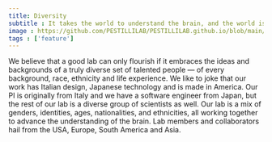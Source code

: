 ```yaml
---
title: Diversity
subtitle : It takes the world to understand the brain, and the world is a village rich with people of different backgrounds.
image : https://github.com/PESTILLILAB/PESTILLILAB.github.io/blob/main/static/img/austin-diversity-pestilli.jpg
tags : ['feature']
---
```

We believe that a good lab can only flourish if it embraces the ideas and backgrounds of a truly diverse set of talented people — of every background, race, ethnicity and life experience. We like to joke that our work has Italian design, Japanese technology and is made in America. Our PI is originally from Italy and we have a software engineer from Japan, but the rest of our lab is a diverse group of scientists as well. Our lab is a mix of genders, identities, ages, nationalities, and ethnicities, all working together to advance the understanding of the brain. Lab members and collaborators hail from the USA, Europe, South America and Asia. 
